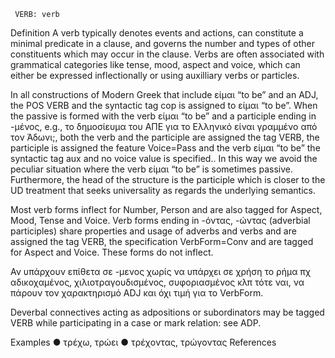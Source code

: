      VERB: verb
Definition
A verb typically denotes events and actions, can constitute a minimal predicate in a clause, and governs the number and types of other constituents which may occur in the clause. Verbs are often associated with grammatical categories like tense, mood, aspect and voice, which can either be expressed inflectionally or using auxilliary verbs or particles.

 In all constructions of Modern Greek that include είμαι “to be”  and an ADJ, the POS VERB and the syntactic tag cop is assigned to είμαι “to be”. When the passive is formed with the verb είμαι “to be” and a participle ending in -μένος, e.g., το δημοσίευμα του ΑΠΕ για το Ελληνικό είναι γραμμένο από τον Άδωνι;, both the verb and the participle are assigned the tag VERB, the participle is assigned the feature Voice=Pass and the verb είμαι “to be” the syntactic tag aux and no voice value is specified..
In this way we avoid the peculiar situation where the verb είμαι “to be” is sometimes passive. Furthermore, the head of the structure is the participle which is closer to the UD treatment that seeks universality as regards the underlying semantics. 

Most verb forms inflect for Number, Person and are also tagged for Aspect, Mood, Tense and Voice. 
Verb forms ending in -όντας, -ώντας (adverbial participles) share properties and usage of adverbs and verbs and are assigned the tag VERB, the specification VerbForm=Conv and are tagged for Aspect and Voice.  These forms do not inflect.

Αν υπάρχουν επίθετα σε -μενος χωρίς να υπάρχει σε χρήση το ρήμα πχ αδικοχαμένος, χιλιοτραγουδισμένος, συφοριασμένος κλπ τότε ναι, να πάρουν τον χαρακτηρισμό ADJ και όχι τιμή για το VerbForm.

Deverbal connectives acting as adpositions or subordinators may be tagged VERB while participating in a case or mark relation: see ADP.


Examples
●	τρέχω, τρώει
●	τρέχοντας, τρώγοντας
References
 
